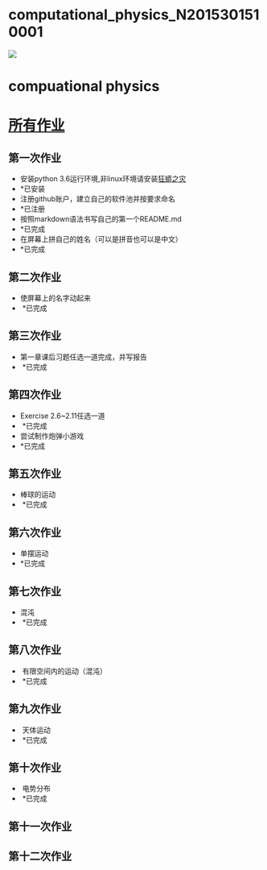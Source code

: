 # computational_physics_N2015301510001

![](http://cdnq.duitang.com/uploads/item/201507/06/20150706081750_zuA3P.thumb.700_0.jpeg)

# compuational physics   
 
# [所有作业](https://github.com/cocolive/computational_physics_N2015301510001/blob/master/homework.md)

 
## 第一次作业
- 安装python 3.6运行环境,非linux环境请安装[狂蟒之灾](https://www.anaconda.com/download)
-  *已安装
- 注册github账户，建立自己的软件池并按要求命名
-  *已注册
- 按照markdown语法书写自己的第一个README.md
-  *已完成
- 在屏幕上拼自己的姓名（可以是拼音也可以是中文）
-  *已完成

## 第二次作业
- 使屏幕上的名字动起来
-  *已完成

## 第三次作业
- 第一章课后习题任选一道完成，并写报告
-  *已完成
 
## 第四次作业
- Exercise 2.6~2.11任选一道
-  *已完成
- 尝试制作炮弹小游戏
-  *已完成
 
## 第五次作业
- 棒球的运动
-  *已完成
 
## 第六次作业
- 单摆运动
-  *已完成

## 第七次作业
- 混沌
-  *已完成

## 第八次作业
-  有限空间内的运动（混沌）
-  *已完成

## 第九次作业
-  天体运动
-  *已完成
 
## 第十次作业
-  电势分布
-  *已完成
## 第十一次作业
 
## 第十二次作业


